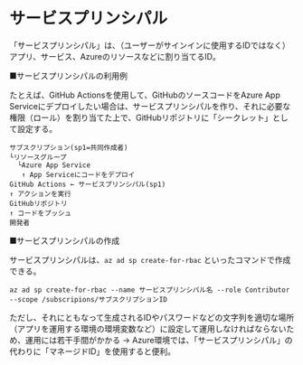 # サービスプリンシパル

「サービスプリンシパル」は、（ユーザーがサインインに使用するIDではなく）アプリ、サービス、Azureのリソースなどに割り当てるID。

■サービスプリンシパルの利用例

たとえば、GitHub Actionsを使用して、GitHubのソースコードをAzure App Serviceにデプロイしたい場合は、サービスプリンシパルを作り、それに必要な権限（ロール）を割り当てた上で、GitHubリポジトリに「シークレット」として設定する。

```
サブスクリプション(sp1=共同作成者)
└リソースグループ
  └Azure App Service
   ↑ App Serviceにコードをデプロイ
GitHub Actions ← サービスプリンシパル(sp1)
↑ アクションを実行
GitHubリポジトリ
↑ コードをプッシュ
開発者
```

■サービスプリンシパルの作成

サービスプリンシパルは、`az ad sp create-for-rbac` といったコマンドで作成できる。

```
az ad sp create-for-rbac --name サービスプリンシパル名 --role Contributor --scope /subscripions/サブスクリプションID
```

ただし、それにともなって生成されるIDやパスワードなどの文字列を適切な場所（アプリを運用する環境の環境変数など）に設定して運用しなければならないため、運用には若干手間がかかる → Azure環境では、「サービスプリンシパル」の代わりに「マネージドID」を使用すると便利。



